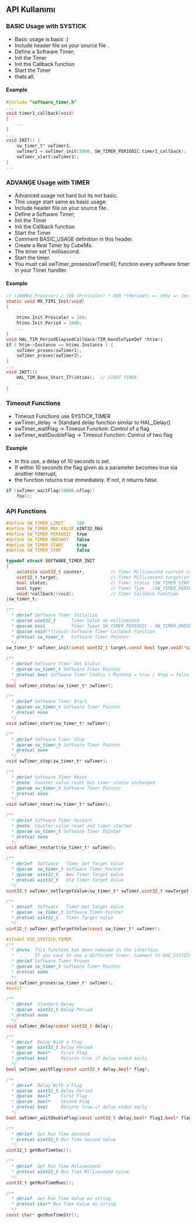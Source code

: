 
## API Kullanımı

### BASIC Usage with SYSTICK
 * Basic usage is basic :)
 * Include header file on your source file .
 * Define a Software Timer;
 * Init the Timer
 * Init the Callback function
 * Start the Timer
 * thats all.

#### Example
```c
#include "software_timer.h"
...
void timer1_callback(void)
{
    ...
}
...
void INIT() {
    sw_timer_t* swTimer1;
    swTimer1 = swTimer_init(1000, SW_TIMER_PERIODIC,timer1_callback);
    swTimer_start(swTimer1);
}
...
```

### ADVANGE Usage with TIMER
* Advanced usage not hard but its not basic.
 * This usage start same as basic usage.
 * Include header file on your source file .
 * Define a Software Timer;
 * Init the Timer
 * Init the Callback function
 * Start the Timer
 * Comment BASIC_USAGE definition in this header.
 * Create a Real Timer by CubeMx.
 * The timer set 1 millisecond.
 * Start the timer.
 * You must call swTimer_proses(swTimerX); function every software timer in your Timer handler.
#### Example
```c
// (100MHz Prosesor) / (99 (Prescaler) * 999 *(Period)) =~ 1Khz =~ 1ms Timer
static void MX_TIM1_Init(void)
{
    ...
    htimx.Init.Prescaler = 100;
    htimx.Init.Period = 1000;
    ...
}
void HAL_TIM_PeriodElapsedCallback(TIM_HandleTypeDef *htim){
if ( htim->Instance == htimx.Instance ) {
    swTimer_proses(swTimer1);
    swTimer_proses(swTimer2);
}
...
void INIT(){
    HAL_TIM_Base_Start_IT(&htimx);  // START TIMER
    ...
}
```


### Timeout Functions
 *	Timeout Functions use SYSTICK_TIMER
 *	swTimer_delay 			-> Standard delay function similar to  HAL_Delay()
 *	swTimer_waitFlag		-> Timeout Function: Control of a flag
 *	swTimer_waitDoubleFlag  -> Timeout Function: Control of two flag

#### Example
 *	In this use, a delay of 10 seconds is set.
 *	If within 10 seconds the flag given as a parameter becomes true via another interrupt,
 *	the function returns true immediately. If not, it returns false.
```c
if (swTimer_waitFlag(10000,&flag))
	foo();
```

### API Functions
```c
#define SW_TIMER_LIMIT 	   100
#define SW_TIMER_MAX_VALUE UINT32_MAX
#define SW_TIMER_PERIODIC  true
#define SW_TIMER_ONESHOT   false
#define SW_TIMER_START     true
#define SW_TIMER_STOP      false

typedef struct SOFTWARE_TIMER_INIT
{
	volatile uint32_t counter;			// Timer Millisecond currunt value
	uint32_t target;					// Timer Millisecond target/interrupt value
	bool status;						// Timer Status (SW_TIMER_START-SW_TIMER_STOP)
	bool type;							// Timer Type   (SW_TIMER_PERIODIC-SW_TIMER_ONESHOT)
	void(*callback)(void);				// Timer Callback Function
}sw_timer_t;

/**
  * @brief Software Timer Initalize
  * @param uint32_t 	 Timer Value on millisecond
  * @param bool 		 Timer Type( SW_TIMER_PERIODIC - SW_TIMER_ONESHOT)
  * @param void(*)(void) Software Timer Callback Function
  * @retval sw_timer_t   Software Timer Pointer
  */
sw_timer_t* swTimer_init(const uint32_t target,const bool type,void(*callback)(void));

/**
  * @brief Software Timer Get Status
  * @param sw_timer_t Software Timer Pointer
  * @retval bool Software Timer Status ( Running = true / Stop = false )
  */
bool swTimer_status(sw_timer_t* swTimer);

/**
  * @brief Software Timer Start
  * @param sw_timer_t Software Timer Pointer
  * @retval none
  */
void swTimer_start(sw_timer_t* swTimer);

/**
  * @brief Software Timer Stop
  * @param sw_timer_t Software Timer Pointer
  * @retval none
  */
void swTimer_stop(sw_timer_t* swTimer);

/**
  * @brief Software Timer Reset
  * @note  Counter value reset but timer status unchanged
  * @param sw_timer_t Software Timer Pointer
  * @retval none
  */
void swTimer_reset(sw_timer_t* swTimer);

/**
  * @brief Software Timer Restart
  * @note  Counter value reset and timer started
  * @param sw_timer_t Software Timer Pointer
  * @retval none
  */
void swTimer_restart(sw_timer_t* swTimer);

/**
  * @brief  Software   Timer Set Target Value
  * @param  sw_timer_t Software Timer Pointer
  * @param  uint32_t   New Timer Target Value
  * @retval uint32_t   Old Timer Target Value
  */
uint32_t swTimer_setTargetValue(sw_timer_t* swTimer,uint32_t newTarget);

/**
  * @brief  Software   Timer Get Target Value
  * @param  sw_timer_t Software Timer Pointer
  * @retval uint32_t   Timer Target Value
  */
uint32_t swTimer_getTargetValue(const sw_timer_t* swTimer);

#ifndef USE_SYSTICK_TIMER
/**
  * @note  This function has been removed in the interface.
  * 	   If you want to use a different timer. Comment to USE_SYSTICK_TIMER on top.
  * @brief Software Timer Proses
  * @param sw_timer_t Software Timer Pointer
  * @retval none
  */
void swTimer_proses(sw_timer_t* swTimer);
#endif

/**
  * @brief  Standart Delay
  * @param  uint32_t Delay Period
  * @retval none
  */
void swTimer_delay(const uint32_t delay);

/**
  * @brief  Delay With a Flag
  * @param  uint32_t Delay Period
  * @param  bool*    First Flag
  * @retval bool 	 Returns true if delay ended early
  */
bool swTimer_waitFlag(const uint32_t delay,bool* flag);

/**
  * @brief  Delay With a Flag
  * @param  uint32_t Delay Period
  * @param  bool*    First Flag
  * @param  bool*	 Second Flag
  * @retval bool     Returns true if delay ended early
  */
bool swTimer_waitDoubleFlag(const uint32_t delay,bool* flag1,bool* flag2);

/**
  * @brief  Get Run Time Seceond
  * @retval uint32_t Run Time Second Value
  */
uint32_t getRunTimeSec();

/**
  * @brief  Get Run Time Miliseceond
  * @retval uint32_t Run Time Miliseceond Value
  */
uint32_t getRunTimeMsec();

/**
  * @brief  Get Run Time Value on string
  * @retval char* Run Time Value on string
  */
const char* getRunTimeStr();
  
